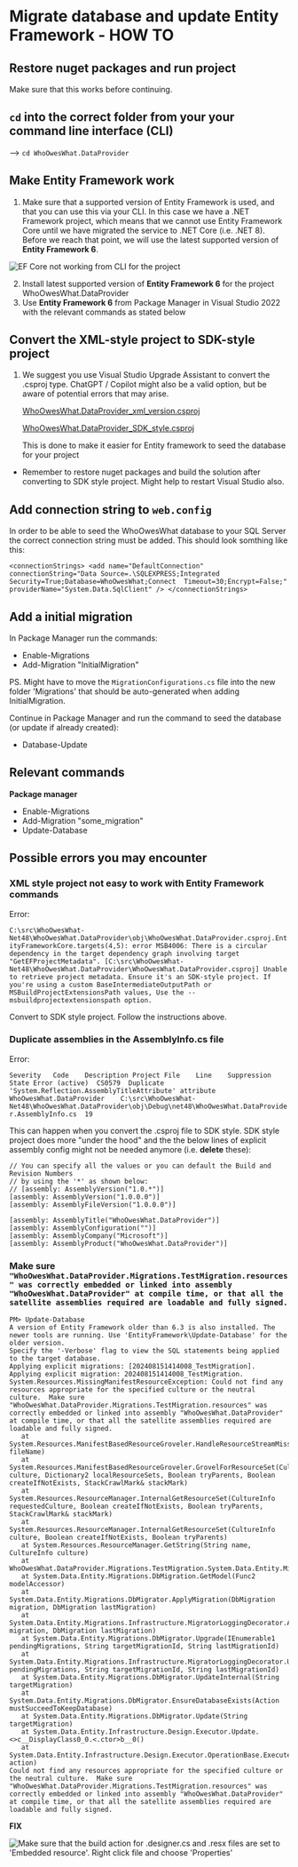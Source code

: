 # Migrate database and update Entity Framework - HOW TO

## Restore nuget packages and run project

Make sure that this works before continuing.

## `cd` into the correct folder from your your command line interface (CLI)

--> `cd WhoOwesWhat.DataProvider`

## Make Entity Framework work
1. Make sure that a supported version of Entity Framework is used, and that you can use this via your CLI. In this case we have a .NET Framework project, which means that we cannot use Entity Framework Core until we have migrated the service to .NET Core (i.e. .NET 8). Before we reach that point, we will use the latest supported version of **Entity Framework 6**.

![EF Core not working from CLI for the project](https://github.com/sopra-steria-norge/cload-akademiet-course-files/blob/main/images/db-migration-images/ef-core-does-not-work.png)

2. Install latest supported version of **Entity Framework 6** for the project WhoOwesWhat.DataProvider
3. Use **Entity Framework 6** from Package Manager in Visual Studio 2022 with the relevant commands as stated below

## Convert the XML-style project to SDK-style project
1. We suggest you use Visual Studio Upgrade Assistant to convert the .csproj type. ChatGPT / Copilot might also be a valid option, but be aware of potential errors that may arise.

    [WhoOwesWhat.DataProvider_xml_version.csproj](https://github.com/sopra-steria-norge/cload-akademiet-course-files/blob/main/code/db-migration/WhoOwesWhat.DataProvider_xml_version.csproj)

    [WhoOwesWhat.DataProvider_SDK_style.csproj](https://github.com/sopra-steria-norge/cload-akademiet-course-files/blob/main/code/db-migration/WhoOwesWhat.DataProvider_SDK_style.csproj)

    This is done to make it easier for Entity framework to seed the database for your project

- Remember to restore nuget packages and build the solution after converting to SDK style project. Might help to restart Visual Studio also. 

## Add connection string to `web.config`
In order to be able to seed the WhoOwesWhat database to your SQL Server the correct connection string must be added. This should look somthing like this: 

`<connectionStrings>
    <add name="DefaultConnection" connectionString="Data Source=.\SQLEXPRESS;Integrated Security=True;Database=WhoOwesWhat;Connect 
    Timeout=30;Encrypt=False;" providerName="System.Data.SqlClient" />
</connectionStrings>`

## Add a initial migration

In Package Manager run the commands:

- Enable-Migrations
- Add-Migration "InitialMigration"

PS. Might have to move the `MigrationConfigurations.cs` file into the new folder 'Migrations' that should be auto-generated when adding InitialMigration. 

Continue in Package Manager and run the command to seed the database (or update if already created): 
- Database-Update

## Relevant commands

**Package manager**
- Enable-Migrations
- Add-Migration "some_migration"
- Update-Database

## Possible errors you may encounter

### XML style project not easy to work with Entity Framework commands

Error:

`C:\src\WhoOwesWhat-Net48\WhoOwesWhat.DataProvider\obj\WhoOwesWhat.DataProvider.csproj.EntityFrameworkCore.targets(4,5): error MSB4006: There is a circular dependency in the target dependency graph involving target "GetEFProjectMetadata". [C:\src\WhoOwesWhat-Net48\WhoOwesWhat.DataProvider\WhoOwesWhat.DataProvider.csproj]
Unable to retrieve project metadata. Ensure it's an SDK-style project. If you're using a custom BaseIntermediateOutputPath or MSBuildProjectExtensionsPath values, Use the --msbuildprojectextensionspath option.`

Convert to SDK style project. Follow the instructions above.

### Duplicate assemblies in the AssemblyInfo.cs file
Error: 

`Severity	Code	Description	Project	File	Line	Suppression State
Error (active)	CS0579	Duplicate 'System.Reflection.AssemblyTitleAttribute' attribute	WhoOwesWhat.DataProvider	C:\src\WhoOwesWhat-Net48\WhoOwesWhat.DataProvider\obj\Debug\net48\WhoOwesWhat.DataProvider.AssemblyInfo.cs	19	`

This can happen when you convert the .csproj file to SDK style. SDK style project does more "under the hood" and the the below lines of explicit assembly config might not be needed anymore (i.e. **delete** these): 


```
// You can specify all the values or you can default the Build and Revision Numbers 
// by using the '*' as shown below:
// [assembly: AssemblyVersion("1.0.*")]
[assembly: AssemblyVersion("1.0.0.0")]
[assembly: AssemblyFileVersion("1.0.0.0")]

[assembly: AssemblyTitle("WhoOwesWhat.DataProvider")]
[assembly: AssemblyConfiguration("")]
[assembly: AssemblyCompany("Microsoft")]
[assembly: AssemblyProduct("WhoOwesWhat.DataProvider")]
```

### Make sure `"WhoOwesWhat.DataProvider.Migrations.TestMigration.resources" was correctly embedded or linked into assembly "WhoOwesWhat.DataProvider" at compile time, or that all the satellite assemblies required are loadable and fully signed.`

```
PM> Update-Database
A version of Entity Framework older than 6.3 is also installed. The newer tools are running. Use 'EntityFramework\Update-Database' for the older version.
Specify the '-Verbose' flag to view the SQL statements being applied to the target database.
Applying explicit migrations: [202408151414008_TestMigration].
Applying explicit migration: 202408151414008_TestMigration.
System.Resources.MissingManifestResourceException: Could not find any resources appropriate for the specified culture or the neutral culture.  Make sure "WhoOwesWhat.DataProvider.Migrations.TestMigration.resources" was correctly embedded or linked into assembly "WhoOwesWhat.DataProvider" at compile time, or that all the satellite assemblies required are loadable and fully signed.
   at System.Resources.ManifestBasedResourceGroveler.HandleResourceStreamMissing(String fileName)
   at System.Resources.ManifestBasedResourceGroveler.GrovelForResourceSet(CultureInfo culture, Dictionary2 localResourceSets, Boolean tryParents, Boolean createIfNotExists, StackCrawlMark& stackMark)
   at System.Resources.ResourceManager.InternalGetResourceSet(CultureInfo requestedCulture, Boolean createIfNotExists, Boolean tryParents, StackCrawlMark& stackMark)
   at System.Resources.ResourceManager.InternalGetResourceSet(CultureInfo culture, Boolean createIfNotExists, Boolean tryParents)
   at System.Resources.ResourceManager.GetString(String name, CultureInfo culture)
   at WhoOwesWhat.DataProvider.Migrations.TestMigration.System.Data.Entity.Migrations.Infrastructure.IMigrationMetadata.get_Target()
   at System.Data.Entity.Migrations.DbMigration.GetModel(Func2 modelAccessor)
   at System.Data.Entity.Migrations.DbMigrator.ApplyMigration(DbMigration migration, DbMigration lastMigration)
   at System.Data.Entity.Migrations.Infrastructure.MigratorLoggingDecorator.ApplyMigration(DbMigration migration, DbMigration lastMigration)
   at System.Data.Entity.Migrations.DbMigrator.Upgrade(IEnumerable1 pendingMigrations, String targetMigrationId, String lastMigrationId)
   at System.Data.Entity.Migrations.Infrastructure.MigratorLoggingDecorator.Upgrade(IEnumerable1 pendingMigrations, String targetMigrationId, String lastMigrationId)
   at System.Data.Entity.Migrations.DbMigrator.UpdateInternal(String targetMigration)
   at System.Data.Entity.Migrations.DbMigrator.EnsureDatabaseExists(Action mustSucceedToKeepDatabase)
   at System.Data.Entity.Migrations.DbMigrator.Update(String targetMigration)
   at System.Data.Entity.Infrastructure.Design.Executor.Update.<>c__DisplayClass0_0.<.ctor>b__0()
   at System.Data.Entity.Infrastructure.Design.Executor.OperationBase.Execute(Action action)
Could not find any resources appropriate for the specified culture or the neutral culture.  Make sure "WhoOwesWhat.DataProvider.Migrations.TestMigration.resources" was correctly embedded or linked into assembly "WhoOwesWhat.DataProvider" at compile time, or that all the satellite assemblies required are loadable and fully signed.
```

**FIX**

![Make sure that the build action for .designer.cs and .resx files are set to 'Embedded resource'. Right click file and choose 'Properties'](https://github.com/sopra-steria-norge/cload-akademiet-course-files/blob/main/images/db-migration-images/build-action-to-embed-resource.png)
